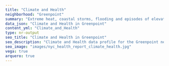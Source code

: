 ```yaml
---
title: "Climate and Health"
neighborhood: "Greenpoint"
summary: "Extreme heat, coastal storms, flooding and episodes of elevated ozone are climate-related hazards that may increase with climate change and have important public health impacts in New York City. Extreme weather can cause power outages, which also threaten public health. This report provides neighborhood indicators of climate-related hazards, vulnerability and health impacts."
data_json: "Climate and Health in Greenpoint"
content_yml: "Climate_and_Health"
type: nr-output
seo_title: "Climate and Health in Greenpoint"
seo_description: "Climate and Health data profile for the Greenpoint neighborhood of NYC."
seo_image: "images/nyc_health_report_climate_health.jpg"
vega: true
arquero: true
---
```


